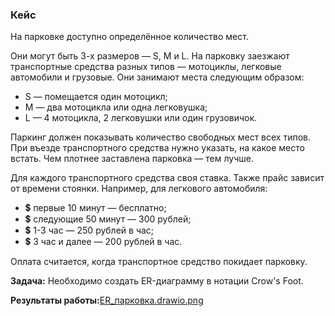 ### Кейс

На парковке доступно определённое количество мест.

Они могут быть 3-х размеров — S, M и L. На парковку заезжают транспортные средства разных типов — мотоциклы, легковые автомобили и грузовые. Они занимают места следующим образом: 
- S — помещается один мотоцикл;
-  M — два мотоцикла или одна легковушка;
-   L — 4 мотоцикла, 2 легковушки или один грузовичок.

 Паркинг должен показывать количество свободных мест всех типов. При въезде транспортного средства нужно указать, на какое место встать. Чем плотнее заставлена парковка — тем лучше.

Для каждого транспортного средства своя ставка. Также прайс зависит от времени стоянки. Например, для легкового автомобиля: 
- 💲 первые 10 минут — бесплатно; 
- 💲 следующие 50 минут — 300 рублей; 
- 💲 1-3 час — 250 рублей в час; 
- 💲 3 час и далее — 200 рублей в час.

 Оплата считается, когда транспортное средство покидает парковку.

**Задача:**
Необходимо создать ER-диаграмму в нотации Crow's Foot.

**Результаты работы:**[ER_парковка.drawio.png](https://github.com/TatianaMarutko/Portfolio/blob/main/%D0%9F%D0%B5%D1%82-%D0%BF%D1%80%D0%BE%D0%B5%D0%BA%D1%82%D1%8B/ER-%D0%B4%D0%B8%D0%B0%D0%B3%D1%80%D0%B0%D0%BC%D0%BC%D0%B0%20%D0%B4%D0%BB%D1%8F%20%D0%BF%D0%B0%D1%80%D0%BA%D0%BE%D0%B2%D0%BA%D0%B8/ER_%D0%BF%D0%B0%D1%80%D0%BA%D0%BE%D0%B2%D0%BA%D0%B0.jpg)
